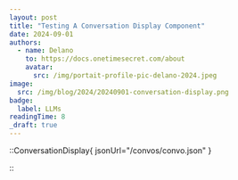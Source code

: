 ```yaml
---
layout: post
title: "Testing A Conversation Display Component"
date: 2024-09-01
authors:
  - name: Delano
    to: https://docs.onetimesecret.com/about
    avatar:
      src: /img/portait-profile-pic-delano-2024.jpeg
image:
  src: /img/blog/2024/20240901-conversation-display.png
badge:
  label: LLMs
readingTime: 8
_draft: true
---
```



::ConversationDisplay{ jsonUrl="/convos/convo.json" }

::

